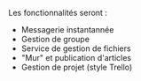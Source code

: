 Les fonctionnalités seront :
* Messagerie instantannée
* Gestion de groupe
* Service de gestion de fichiers
* "Mur" et publication d'articles
* Gestion de projet (style Trello)
